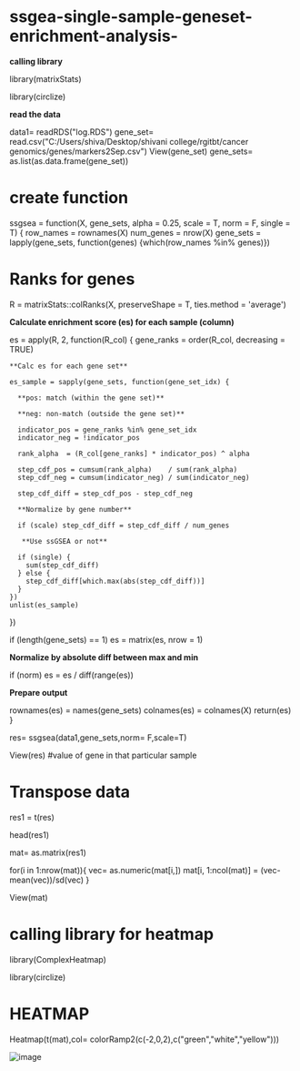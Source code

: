 # ssgea-single-sample-geneset-enrichment-analysis-

**calling library**

library(matrixStats)

library(circlize)

**read the data**

data1= readRDS("log.RDS")
gene_set= read.csv("C:/Users/shiva/Desktop/shivani college/rgitbt/cancer genomics/genes/markers2Sep.csv")
View(gene_set)
gene_sets= as.list(as.data.frame(gene_set))

# create function

ssgsea = function(X, gene_sets, alpha = 0.25, scale = T, norm = F, single = T) {
  row_names = rownames(X)
  num_genes = nrow(X)
  gene_sets = lapply(gene_sets, function(genes) {which(row_names %in% genes)})
  # Ranks for genes
  R = matrixStats::colRanks(X, preserveShape = T, ties.method = 'average')
  
  **Calculate enrichment score (es) for each sample (column)**
  
  es = apply(R, 2, function(R_col) {
    gene_ranks = order(R_col, decreasing = TRUE)
    
    **Calc es for each gene set**
    
    es_sample = sapply(gene_sets, function(gene_set_idx) {
    
      **pos: match (within the gene set)**
      
      **neg: non-match (outside the gene set)**
      
      indicator_pos = gene_ranks %in% gene_set_idx
      indicator_neg = !indicator_pos
      
      rank_alpha  = (R_col[gene_ranks] * indicator_pos) ^ alpha
      
      step_cdf_pos = cumsum(rank_alpha)    / sum(rank_alpha)
      step_cdf_neg = cumsum(indicator_neg) / sum(indicator_neg)
      
      step_cdf_diff = step_cdf_pos - step_cdf_neg
      
      **Normalize by gene number**
      
      if (scale) step_cdf_diff = step_cdf_diff / num_genes
      
       **Use ssGSEA or not**
       
      if (single) {
        sum(step_cdf_diff)
      } else {
        step_cdf_diff[which.max(abs(step_cdf_diff))]
      }
    })
    unlist(es_sample)
  })
  
  if (length(gene_sets) == 1) es = matrix(es, nrow = 1)
  
  **Normalize by absolute diff between max and min**
  
  if (norm) es = es / diff(range(es))
  
   **Prepare output**
   
  rownames(es) = names(gene_sets)
  colnames(es) = colnames(X)
  return(es)
}


res= ssgsea(data1,gene_sets,norm= F,scale=T)

View(res) #value of gene in that particular sample

# Transpose data
res1 = t(res)

head(res1)

mat= as.matrix(res1)

for(i in 1:nrow(mat)){
  vec= as.numeric(mat[i,])
  mat[i, 1:ncol(mat)] = (vec-mean(vec))/sd(vec)
}

View(mat)

# calling library for heatmap

library(ComplexHeatmap)

library(circlize)

# HEATMAP

Heatmap(t(mat),col= colorRamp2(c(-2,0,2),c("green","white","yellow")))  

![image](https://user-images.githubusercontent.com/66779651/197950042-106ceb9b-3391-45d3-b271-90ebe6e5e0b8.png)

            
